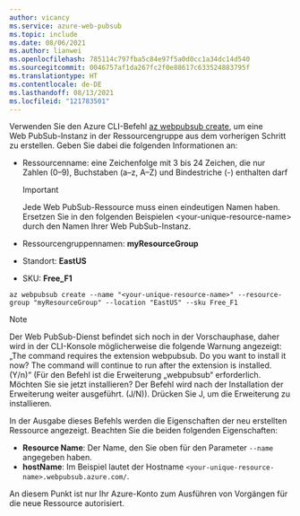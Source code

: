 ```yaml
---
author: vicancy
ms.service: azure-web-pubsub
ms.topic: include
ms.date: 08/06/2021
ms.author: lianwei
ms.openlocfilehash: 785114c797fba5c84e97f5a0d0cc1a34dc14d540
ms.sourcegitcommit: 0046757af1da267fc2f0e88617c633524883795f
ms.translationtype: HT
ms.contentlocale: de-DE
ms.lasthandoff: 08/13/2021
ms.locfileid: "121783501"
---
```

Verwenden Sie den Azure CLI-Befehl [az webpubsub create](/cli/azure/webpubsub#az_webpubsub_create), um eine Web PubSub-Instanz in der Ressourcengruppe aus dem vorherigen Schritt zu erstellen. Geben Sie dabei die folgenden Informationen an:

- Ressourcenname: eine Zeichenfolge mit 3 bis 24 Zeichen, die nur Zahlen (0–9), Buchstaben (a–z, A–Z) und Bindestriche (-) enthalten darf

  > [!Important]
  > Jede Web PubSub-Ressource muss einen eindeutigen Namen haben. Ersetzen Sie in den folgenden Beispielen &lt;your-unique-resource-name&gt; durch den Namen Ihrer Web PubSub-Instanz.

- Ressourcengruppennamen: **myResourceGroup**
- Standort: **EastUS**
- SKU: **Free_F1**

```azurecli-interactive
az webpubsub create --name "<your-unique-resource-name>" --resource-group "myResourceGroup" --location "EastUS" --sku Free_F1
```

> [!Note]
> Der Web PubSub-Dienst befindet sich noch in der Vorschauphase, daher wird in der CLI-Konsole möglicherweise die folgende Warnung angezeigt: „The command requires the extension webpubsub. Do you want to install it now? The command will continue to run after the extension is installed. (Y/n)“ (Für den Befehl ist die Erweiterung „webpubsub“ erforderlich. Möchten Sie sie jetzt installieren? Der Befehl wird nach der Installation der Erweiterung weiter ausgeführt. (J/N)). Drücken Sie J, um die Erweiterung zu installieren.

In der Ausgabe dieses Befehls werden die Eigenschaften der neu erstellten Ressource angezeigt. Beachten Sie die beiden folgenden Eigenschaften:

- **Resource Name**: Der Name, den Sie oben für den Parameter `--name` angegeben haben.
- **hostName**: Im Beispiel lautet der Hostname `<your-unique-resource-name>.webpubsub.azure.com/`.

An diesem Punkt ist nur Ihr Azure-Konto zum Ausführen von Vorgängen für die neue Ressource autorisiert.
